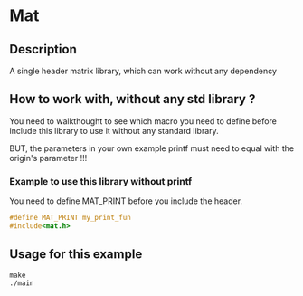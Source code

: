 # Mat
## Description
A single header matrix library, which can work without any dependency

## How to work with, without any std library ?
You need to walkthought to see which macro you need to define before include this library to use it without any standard library.

BUT, the parameters in your own example printf must need to equal with the origin's parameter !!!

### Example to use this library without printf
You need to define MAT_PRINT before you include the header.
```C
#define MAT_PRINT my_print_fun
#include<mat.h>
```
## Usage for this example
```console
make
./main
```